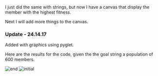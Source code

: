 I just did the same with strings, but now I have a canvas that display the member with the highest fitness.

Next I will add more things to the canvas.

### Update - 24.14.17

Added with graphics using pyglet.

Here are the results for the code, given the the goal string a population of 600 members.

![end](https://user-images.githubusercontent.com/34630228/38104646-34a36540-3360-11e8-9cbd-083d65995953.png "Beginning")
![initial](https://user-images.githubusercontent.com/34630228/38104647-34d54ab0-3360-11e8-9826-8f194e6ce7c6.png "End")

